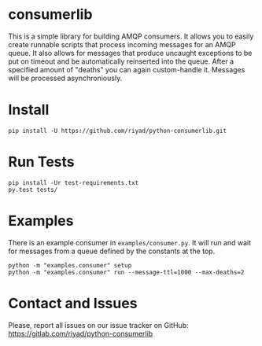 consumerlib
===========

This is a simple library for building AMQP consumers.
It allows you to easily create runnable scripts that process incoming messages for an AMQP queue.
It also allows for messages that produce uncaught exceptions to be put on timeout and be automatically reinserted into the queue.
After a specified amount of "deaths" you can again custom-handle it.
Messages will be processed asynchroniously.

# Install

```shell
pip install -U https://github.com/riyad/python-consumerlib.git
```

# Run Tests

```shell
pip install -Ur test-requirements.txt
py.test tests/
```

# Examples

There is an example consumer in `examples/consumer.py`.
It will run and wait for messages from a queue defined by the constants at the top.

```shell
python -m "examples.consumer" setup
python -m "examples.consumer" run --message-ttl=1000 --max-deaths=2
```

# Contact and Issues

Please, report all issues on our issue tracker on GitHub: https://gitlab.com/riyad/python-consumerlib
